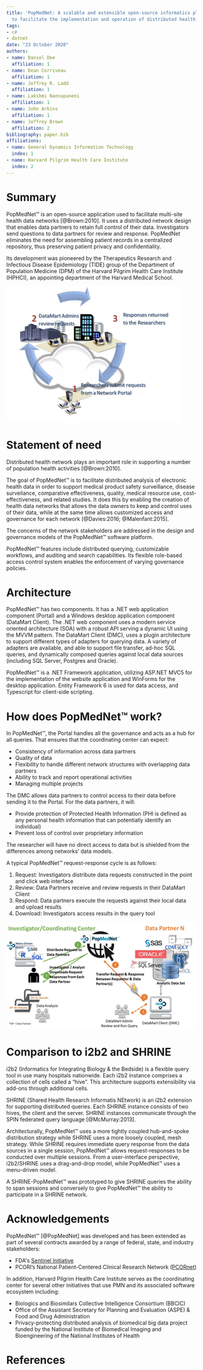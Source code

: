 ```yaml
---
title: 'PopMedNet: A scalable and extensible open-source informatics platform designed
  to facilitate the implementation and operation of distributed health data networks'
tags:
- c#
- dotnet
date: "23 October 2020"
authors:
- name: Daniel Dee
  affiliation: 1
- name: Dean Corriveau
  affiliation: 1
- name: Jeffrey R. Ladd
  affiliation: 1
- name: Lakshmi Nannapaneni
  affiliation: 1
- name: John Arkins
  affiliation: 1
- name: Jeffrey Brown
  affiliation: 2
bibliography: paper.bib
affiliations:
- name: General Dynamics Information Technology
  index: 1
- name: Harvard Pilgrim Health Care Institute
  index: 2
---
```


# Summary

PopMedNet&trade; is an open-source application used to facilitate multi-site health data networks [@Brown:2010]. It uses a distributed network design that enables data partners to retain full control of their data. Investigators send questions to data partners for review and response. PopMedNet eliminates the need for assembling patient records in a centralized repository, thus preserving patient privacy and confidentiality.

Its development was pioneered by the Therapeutics Research and Infectious Disease Epidemiology (TIDE) group of the Department of Population Medicine (DPM) of the Harvard Pilgrim Health Care Institute (HPHCI), an appointing department of the Harvard Medical School.

![PopMedNet.\label{fig:PopMedNet}](joss_figures/paper-fig1.png)

# Statement of need

Distributed health network plays an important role in supporting a number of population health activities [@Brown:2010]. 

The goal of PopMedNet&trade; is to facilitate distributed analysis of electronic health data in order to support medical product safety surveillance, disease surveilance, comparative effectiveness, quality, medical resource use, cost-effectiveness, and related studies. It does this by enabling the creation of health data networks that allows the data owners to keep and control uses of their data, while at the same time allows customized access and governance for each network [@Davies:2016; @Malenfant:2015].

The concerns of the network stakeholders are addressed in the design and governance models of the PopMedNet&trade; software platform. 

PopMedNet&trade; features include distributed querying, customizable workflows, and auditing and search capabilities. Its flexible role-based access control system enables the enforcement of varying governance policies.

# Architecture

PopMedNet&trade; has two components. It has a .NET web application component (Portal) and a Windows desktop application component (DataMart Client). The .NET web component uses a modern service oriented architecture (SOA) with a robust API serving a dynamic UI using the MVVM pattern. The DataMart Client (DMC), uses a plugin architecture to support different types of adapters for querying data. A variety of adapters are available, and able to support file transfer, ad-hoc SQL queries, and dynamically composed queries against local data sources (including SQL Server, Postgres and Oracle).

PopMedNet&trade; is a .NET Framework application, utilizing ASP.NET MVC5 for the implementation of the website application and WinForms for the desktop application. Entity Framework 6 is used for data access, and Typescript for client-side scripting.

# How does PopMedNet&trade; work?

In PopMedNet&trade;, the Portal handles all the governance and acts as a hub for all queries. That ensures that the coordinating center can expect:

* Consistency of information across data partners
* Quality of data
* Flexibility to handle different network structures with overlapping data partners
* Ability to track and report operational activities 
* Managing multiple projects

The DMC allows data partners to control access to their data before sending it to the Portal. For the data partners, it will:

* Provide protection of Protected Health Information (PHI is defined as any personal health information that can potentially identify an individual)
* Prevent loss of control over proprietary information

The researcher will have no direct access to data but is shielded from the differences among networks’ data models.

A typical PopMedNet&trade; request-response cycle is as follows:
1. Request: Investigators distribute data requests constructed in the point and click web interface
2. Review: Data Partners receive and review requests in their DataMart Client
3. Respond: Data partners execute the requests against their local data and upload results 
4. Download: Investigators access results in the query tool

![PopMedNet Workflow.\label{fig:PopMedNet}](joss_figures/Query_Process_Generic_Numbered.jpg)

# Comparison to i2b2 and SHRINE

i2b2 (Informatics for Integrating Biology & the Bedside) is a flexible query tool in use many hospitals nationwide.
Each i2b2 instance comprises a collection of cells called a “hive”. This architecture supports extensibility via add-ons through 
additional cells.

SHRINE (Shared Health Research Informatis NEtwork) is an i2b2 extension for supporting distributed queries. Each SHRINE instance consists of two hives, 
the client and the server. SHRINE instances communicate through 
the SPIN federated query language [@McMurray:2013].

Architecturally, PopMedNet&trade; uses a more tightly coupled hub-and-spoke distribution strategy while SHRINE uses a more loosely coupled, mesh strategy.
While SHRINE requires immediate query response from the data sources in a single session, PopMedNet&trade; allows request-responses to be conducted over multiple sessions.
From a user-interface perspective, i2b2/SHRINE uses a drag-and-drop model, while PopMedNet&trade; uses a menu-driven model.

A SHRINE-PopMedNet&trade; was prototyped to give SHRINE queries the ability to span sessions and conversely to give PopMedNet&trade; the ability to participate in a SHRINE network.

# Acknowledgements

PopMedNet&trade; [@PopMedNet] was developed and has been extended as part of several contracts awarded by a range of federal, state, and industry stakeholders:

* FDA's [Sentinel Initiative](https://www.sentinelinitiative.org)
* PCORI’s National Patient-Centered Clinical Research Network ([PCORnet](https://pcornet.org))

In addition, Harvard Pilgrim Health Care Institute 
serves as the coordinating center for several other initiatives that use PMN and its associated software ecosystem including:

* Biologics and Biosimilars Collective Intelligence Consortium (BBCIC) 
* Office of the Assistant Secretary for Planning and Evaluation (ASPE) & Food and Drug Administration 
* Privacy-protecting distributed analysis of biomedical big data project funded by  the National Institute of Biomedical Imaging and Bioengineering of the National Institutes of Health

# References




